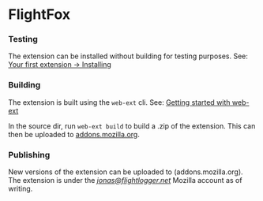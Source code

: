 # FlightFox

### Testing

The extension can be installed without building for testing purposes. See: [Your first extension -> Installing](https://developer.mozilla.org/en-US/docs/Mozilla/Add-ons/WebExtensions/Your_first_WebExtension#installing)

### Building

The extension is built using the `web-ext` cli. See: [Getting started with web-ext](https://extensionworkshop.com/documentation/develop/getting-started-with-web-ext/)

In the source dir, run `web-ext build` to build a .zip of the extension. This can then be uploaded to [addons.mozilla.org](https://addons.mozilla.org/).

### Publishing

New versions of the extension can be uploaded to (addons.mozilla.org). The extension is under the *jonas@flightlogger.net* Mozilla account as of writing.

